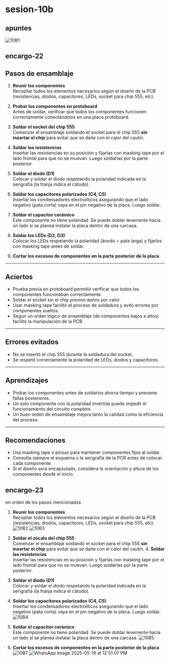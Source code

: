 # sesion-10b
## apuntes
![10B1](https://github.com/user-attachments/assets/7cc40319-63fc-42ce-b19d-dcb8be8e2fc4)
## encargo-22

## Pasos de ensamblaje

1. **Reunir los componentes**  
   Recopilar todos los elementos necesarios según el diseño de la PCB (resistencias, diodos, capacitores, LEDs, socket para chip 555, etc).

2. **Probar los componentes en protoboard**  
   Antes de soldar, verificar que todos los componentes funcionen correctamente conectándolos en una placa protoboard.

3. **Soldar el socket del chip 555**  
   Comenzar el ensamblaje soldando el socket para el chip 555 **sin insertar el chip** para evitar que se dañe con el calor del cautín.

4. **Soldar las resistencias**  
   Insertar las resistencias en su posición y fijarlas con masking tape por el lado frontal para que no se muevan. Luego soldarlas por la parte posterior.

5. **Soldar el diodo (D1)**  
   Colocar y soldar el diodo respetando la polaridad indicada en la serigrafía (la franja indica el cátodo).

6. **Soldar los capacitores polarizados (C4, C5)**  
   Insertar los condensadores electrolíticos asegurando que el lado negativo (pata corta) vaya en el pin negativo de la placa. Luego soldar.

7. **Soldar el capacitor cerámico**  
   Este componente no tiene polaridad. Se puede doblar levemente hacia un lado si se planea instalar la placa dentro de una carcasa.

8. **Soldar los LEDs (D2, D3)**  
   Colocar los LEDs respetando la polaridad (ánodo = pata larga) y fijarlos con masking tape antes de soldar.
9. **Cortar los excesos de componentes en la parte posterior de la placa**
   
---

## Aciertos

- Prueba previa en protoboard permitió verificar que todos los componentes funcionaban correctamente.
- Soldar el socket sin el chip previno daños por calor.
- Usar masking tape facilitó el proceso de soldadura y evitó errores por componentes sueltos.
- Seguir un orden lógico de ensamblaje (de componentes bajos a altos) facilitó la manipulación de la PCB.

---

## Errores evitados

- No se insertó el chip 555 durante la soldadura del socket.
- Se respetó correctamente la polaridad de LEDs, diodos y capacitores.

---

## Aprendizajes

- Probar los componentes antes de soldarlos ahorra tiempo y previene fallas posteriores.
- Un solo componente con la polaridad invertida puede impedir el funcionamiento del circuito completo.
- Un buen orden de ensamblaje mejora tanto la calidad como la eficiencia del proceso.

---

## Recomendaciones

- Usa masking tape o pinzas para mantener componentes fijos al soldar.
- Consulta siempre el esquema o la serigrafía de la PCB antes de colocar cada componente.
- Si el diseño será encapsulado, considera la orientación y altura de los componentes desde el inicio.

## encargo-23
en orden de los pasos mencionados
1. **Reunir los componentes**  
   Recopilar todos los elementos necesarios según el diseño de la PCB (resistencias, diodos, capacitores, LEDs, socket para chip 555, etc).
   ![10B2](https://github.com/user-attachments/assets/d03fa200-ec49-438e-97c0-3b2611045631)
![10B3](https://github.com/user-attachments/assets/c7d98636-0447-4ac8-9c95-359ce414a0ae)


3. **Soldar el zócalo del chip 555**  
   Comenzar el ensamblaje soldando el socket para el chip 555 **sin insertar el chip** para evitar que se dañe con el calor del cautín.
   4. **Soldar las resistencias**  
   Insertar las resistencias en su posición y fijarlas con masking tape por el lado frontal para que no se muevan. Luego soldarlas por la parte posterior.

5. **Soldar el diodo (D1)**  
   Colocar y soldar el diodo respetando la polaridad indicada en la serigrafía (la franja indica el cátodo).

6. **Soldar los capacitores polarizados (C4, C5)**  
   Insertar los condensadores electrolíticos asegurando que el lado negativo (pata corta) vaya en el pin negativo de la placa. Luego soldar.
![10B4](https://github.com/user-attachments/assets/5524f42e-b1e4-4426-9af8-8e27f9d3f893)

7. **Soldar el capacitor cerámico**  
   Este componente no tiene polaridad. Se puede doblar levemente hacia un lado si se planea instalar la placa dentro de una carcasa.
![10B5](https://github.com/user-attachments/assets/c5b093ac-8a40-4788-81a7-c91f346ba431)

9. **Cortar los excesos de componentes en la parte posterior de la placa**
   ![10B7](https://github.com/user-attachments/assets/f11e07a9-4219-412e-aa76-d00fab170ad9)
![WhatsApp Image 2025-05-19 at 12 51 07 PM](https://github.com/user-attachments/assets/afeac42a-f11b-4070-908a-98e4dd72f3e4)




